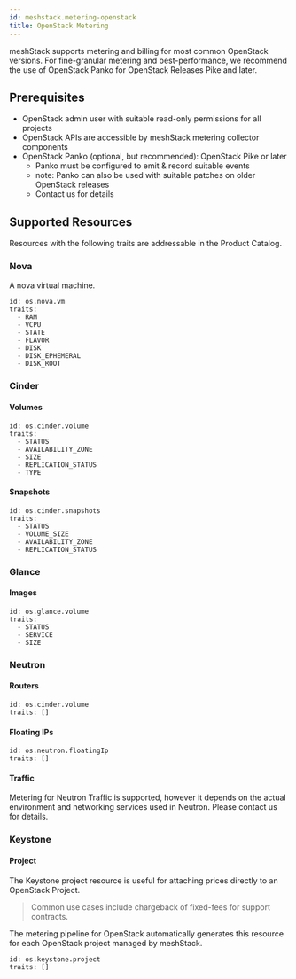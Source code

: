 ```yaml
---
id: meshstack.metering-openstack
title: OpenStack Metering
---
```


meshStack supports metering and billing for most common OpenStack versions. For fine-granular metering and best-performance, we recommend the use of OpenStack Panko for OpenStack Releases Pike and later.

## Prerequisites

- OpenStack admin user with suitable read-only permissions for all projects
- OpenStack APIs are accessible by meshStack metering collector components
- OpenStack Panko (optional, but recommended): OpenStack Pike or later
  - Panko must be configured to emit & record suitable events
  - note: Panko can also be used with suitable patches on older OpenStack releases
  - Contact us for details

## Supported Resources

Resources with the following traits are addressable in the Product Catalog.

### Nova

A nova virtual machine.

```text
id: os.nova.vm
traits:
  - RAM
  - VCPU
  - STATE
  - FLAVOR
  - DISK
  - DISK_EPHEMERAL
  - DISK_ROOT
```

### Cinder

#### Volumes

```text
id: os.cinder.volume
traits:
  - STATUS
  - AVAILABILITY_ZONE
  - SIZE
  - REPLICATION_STATUS
  - TYPE
```

#### Snapshots

```text
id: os.cinder.snapshots
traits:
  - STATUS
  - VOLUME_SIZE
  - AVAILABILITY_ZONE
  - REPLICATION_STATUS
```

### Glance

#### Images

```text
id: os.glance.volume
traits:
  - STATUS
  - SERVICE
  - SIZE
```

### Neutron

#### Routers

```text
id: os.cinder.volume
traits: []
```

#### Floating IPs

```text
id: os.neutron.floatingIp
traits: []
```

#### Traffic

Metering for Neutron Traffic is supported, however it depends on the actual environment and networking services used in Neutron. Please contact us for details.

### Keystone

#### Project

The Keystone project resource is useful for attaching prices directly to an OpenStack Project.

> Common use cases include chargeback of fixed-fees for support contracts.

The metering pipeline for OpenStack automatically generates this resource for each OpenStack project managed by meshStack.

```text
id: os.keystone.project
traits: []
```